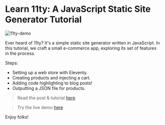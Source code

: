 # Learn 11ty: A JavaScript Static Site Generator Tutorial

![11ty-demo](https://snipcart.com/media/203900/11ty-demo-1.jpg)

Ever heard of 11ty? It's a simple static site generator written in JavaScript. In this tutorial, we craft a small e-commerce app, exploring its set of features in the process.

Steps:

- Setting up a web store with Eleventy.
- Creating products and injecting a cart.
- Adding code highlighting to blog posts!
- Outputting a JSON file for products.

> Read the post & tutorial [here](https://snipcart.com/blog/11ty-javascript-static-site-generator-tutorial)

> Try the live demo [here](https://snipcart-11ty-demo.netlify.com/)

Enjoy folks!
